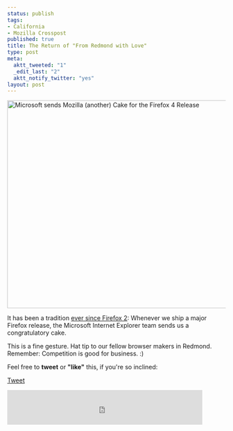 ```yaml
--- 
status: publish
tags: 
- California
- Mozilla Crosspost
published: true
title: The Return of "From Redmond with Love"
type: post
meta: 
  aktt_tweeted: "1"
  _edit_last: "2"
  aktt_notify_twitter: "yes"
layout: post
---
```

<a href="http://www.flickr.com/photos/freeed/5551404638/" title="Microsoft sends Mozilla (another) Cake for the Firefox 4 Release by Fred​, on Flickr"><img src="http://farm6.static.flickr.com/5300/5551404638_9569b6d798_z.jpg" width="640" height="480" alt="Microsoft sends Mozilla (another) Cake for the Firefox 4 Release" /></a>

It has been a tradition <a href="http://fredericiana.com/2006/10/24/from-redmond-with-love/">ever since Firefox 2</a>: Whenever we ship a major Firefox release, the Microsoft Internet Explorer team sends us a congratulatory cake.

This is a fine gesture. Hat tip to our fellow browser makers in Redmond. Remember: Competition is good for business. :)


Feel free to <strong>tweet</strong> or <strong>"like"</strong> this, if you're so inclined:

<a href="http://twitter.com/share" class="twitter-share-button" data-url="http://fredericiana.com/2011/03/22/the-return-of-from-redmond-with-love/" data-count="horizontal" data-via="fwenzel" data-related="firefox:Official Mozilla Firefox Tweets">Tweet</a><script type="text/javascript" src="http://platform.twitter.com/widgets.js"></script>

<iframe src="http://www.facebook.com/plugins/like.php?href=http%3A%2F%2Ffredericiana.com%2F2011%2F03%2F22%2Fthe-return-of-from-redmond-with-love%2F&amp;layout=standard&amp;show_faces=true&amp;width=450&amp;action=like&amp;font&amp;colorscheme=light&amp;height=80" scrolling="no" frameborder="0" style="border:none; overflow:hidden; width:450px; height:80px;" allowTransparency="true"></iframe>
